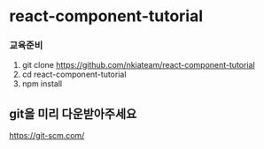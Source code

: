 # react-component-tutorial
### 교육준비
1. git clone https://github.com/nkiateam/react-component-tutorial
2. cd react-component-tutorial
3. npm install

## git을 미리 다운받아주세요
https://git-scm.com/
